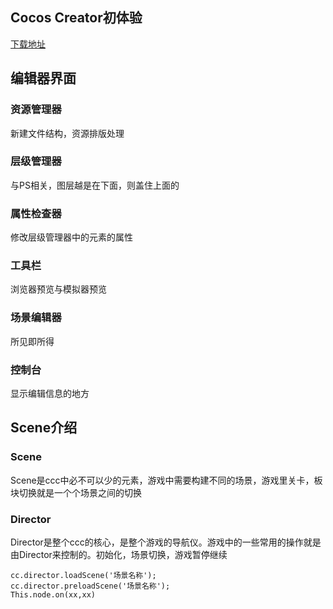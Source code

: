 ## Cocos Creator初体验

[下载地址](http://www.cocos.com/download)



## 编辑器界面

### 资源管理器

新建文件结构，资源排版处理

### 层级管理器

与PS相关，图层越是在下面，则盖住上面的

### 属性检查器

修改层级管理器中的元素的属性

### 工具栏

浏览器预览与模拟器预览

### 场景编辑器

所见即所得

### 控制台

显示编辑信息的地方

## Scene介绍

### Scene

Scene是ccc中必不可以少的元素，游戏中需要构建不同的场景，游戏里关卡，板块切换就是一个个场景之间的切换

### Director

Director是整个ccc的核心，是整个游戏的导航仪。游戏中的一些常用的操作就是由Director来控制的。初始化，场景切换，游戏暂停继续

```
cc.director.loadScene('场景名称');
cc.director.preloadScene('场景名称');
This.node.on(xx,xx)
```

